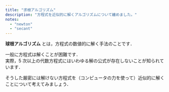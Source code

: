 ```yaml
---
title: "求根アルゴリズム"
description: "方程式を近似的に解くアルゴリズムについて纏めました。"
notes:
  - "newton"
  - "secant"
---
```


**球根アルゴリズム** とは，方程式の数値的に解く手法のことです．

一般に方程式は解くことが困難です．  
実際，$5$ 次以上の代数方程式にはいわゆる解の公式が存在しないことが知られています．

そうした厳密には解けない方程式を（コンピュータの力を使って）近似的に解くことについて考えてみましょう．
